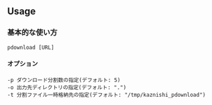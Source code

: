 ## Usage

### 基本的な使い方

```
pdownload [URL]
```

#### オプション

```
-p ダウンロード分割数の指定(デフォルト: 5)
-o 出力先ディレクトリの指定(デフォルト: ".")
-t 分割ファイル一時格納先の指定(デフォルト: "/tmp/kaznishi_pdownload")
```
